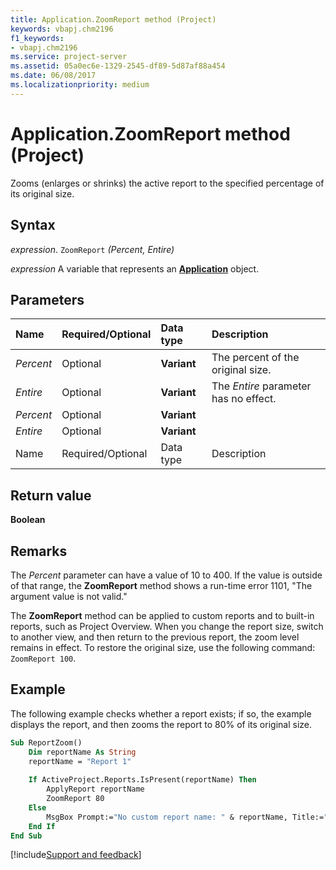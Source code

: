 ```yaml
---
title: Application.ZoomReport method (Project)
keywords: vbapj.chm2196
f1_keywords:
- vbapj.chm2196
ms.service: project-server
ms.assetid: 05a0ec6e-1329-2545-df89-5d87af88a454
ms.date: 06/08/2017
ms.localizationpriority: medium
---
```



# Application.ZoomReport method (Project)
Zooms (enlarges or shrinks) the active report to the specified percentage of its original size.

## Syntax

_expression_. `ZoomReport` _(Percent,_ _Entire)_

_expression_ A variable that represents an **[Application](Project.Application.md)** object.


## Parameters



|Name|Required/Optional|Data type|Description|
|:-----|:-----|:-----|:-----|
| _Percent_|Optional|**Variant**|The percent of the original size.|
| _Entire_|Optional|**Variant**|The  _Entire_ parameter has no effect.|
| _Percent_|Optional|**Variant**||
| _Entire_|Optional|**Variant**||
|Name|Required/Optional|Data type|Description|

## Return value

 **Boolean**


## Remarks

The  _Percent_ parameter can have a value of 10 to 400. If the value is outside of that range, the **ZoomReport** method shows a run-time error 1101, "The argument value is not valid."

The **ZoomReport** method can be applied to custom reports and to built-in reports, such as Project Overview. When you change the report size, switch to another view, and then return to the previous report, the zoom level remains in effect. To restore the original size, use the following command: `ZoomReport 100`.


## Example

The following example checks whether a report exists; if so, the example displays the report, and then zooms the report to 80% of its original size.


```vb
Sub ReportZoom()
    Dim reportName As String
    reportName = "Report 1"
    
    If ActiveProject.Reports.IsPresent(reportName) Then
        ApplyReport reportName
        ZoomReport 80
    Else
        MsgBox Prompt:="No custom report name: " & reportName, Title:="Report apply error"
    End If
End Sub
```

[!include[Support and feedback](~/includes/feedback-boilerplate.md)]